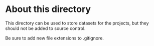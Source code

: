 # About this directory

This directory can be used to store datasets for the projects, but they should not be added to source control.



Be sure to add new file extensions to .gitignore.
